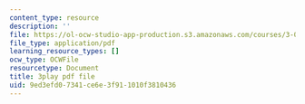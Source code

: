 ```yaml
---
content_type: resource
description: ''
file: https://ol-ocw-studio-app-production.s3.amazonaws.com/courses/3-091-introduction-to-solid-state-chemistry-fall-2018/9ed3efd07341ce6e3f911010f3810436_-qwVo9RrMl4.pdf
file_type: application/pdf
learning_resource_types: []
ocw_type: OCWFile
resourcetype: Document
title: 3play pdf file
uid: 9ed3efd0-7341-ce6e-3f91-1010f3810436
---
```

